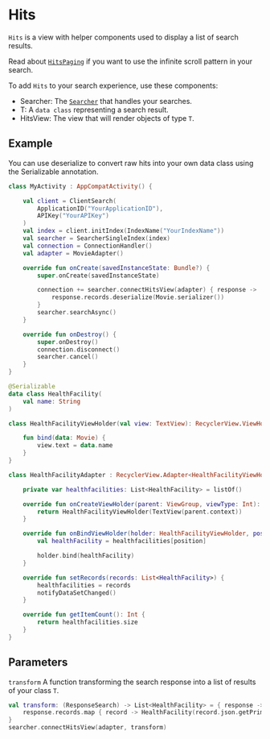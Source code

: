 # Hits

`Hits` is a view with helper components used to display a list of search results.

Read about [`HitsPaging`](InfiniteHits.md) if you want to use the infinite scroll pattern in your search.

To add `Hits` to your search experience, use these components:

- Searcher: The [`Searcher`](Searcher.md) that handles your searches.
- T: A `data class` representing a search result.
- HitsView<T>: The view that will render objects of type `T`.

## Example

You can use deserialize to convert raw hits into your own data class using the Serializable annotation.

```kotlin
class MyActivity : AppCompatActivity() {

    val client = ClientSearch(
        ApplicationID("YourApplicationID"),
        APIKey("YourAPIKey")
    )
    val index = client.initIndex(IndexName("YourIndexName"))
    val searcher = SearcherSingleIndex(index)
    val connection = ConnectionHandler()
    val adapter = MovieAdapter()

    override fun onCreate(savedInstanceState: Bundle?) {
        super.onCreate(savedInstanceState)

        connection += searcher.connectHitsView(adapter) { response ->
            response.records.deserialize(Movie.serializer())
        }
        searcher.searchAsync()
    }

    override fun onDestroy() {
        super.onDestroy()
        connection.disconnect()
        searcher.cancel()
    }
}

@Serializable
data class HealthFacility(
    val name: String
)

class HealthFacilityViewHolder(val view: TextView): RecyclerView.ViewHolder(view) {

    fun bind(data: Movie) {
        view.text = data.name
    }
}

class HealthFacilityAdapter : RecyclerView.Adapter<HealthFacilityViewHolder>(), HitsView<HealthFacility> {

    private var healthfacilities: List<HealthFacility> = listOf()

    override fun onCreateViewHolder(parent: ViewGroup, viewType: Int): HealthFacilityViewHolder {
        return HealthFacilityViewHolder(TextView(parent.context))
    }

    override fun onBindViewHolder(holder: HealthFacilityViewHolder, position: Int) {
        val healthFacility = healthfacilities[position]

        holder.bind(healthFacility)
    }

    override fun setRecords(records: List<HealthFacility>) {
        healthfacilities = records
        notifyDataSetChanged()
    }

    override fun getItemCount(): Int {
        return healthfacilities.size
    }
}
```

## Parameters

`transform` A function transforming the search response into a list of results of your class `T`.

```kotlin
val transform: (ResponseSearch) -> List<HealthFacility> = { response ->
    response.records.map { record -> HealthFacility(record.json.getPrimitive("name").content) }
}
searcher.connectHitsView(adapter, transform)
```